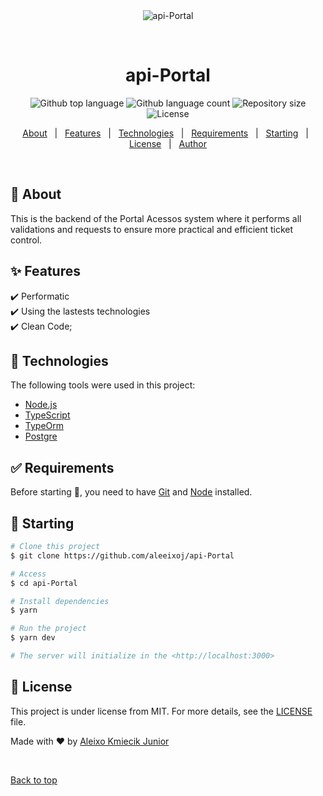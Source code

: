 <div align="center" id="top"> 
  <img src="./.github/app.gif" alt="api-Portal" />

  &#xa0;

  <!-- <a href="https://api-Portal.netlify.app">Demo</a> -->
</div>

<h1 align="center">api-Portal</h1>

<p align="center">
  <img alt="Github top language" src="https://img.shields.io/github/languages/top/aleeixoj/api-Portal?color=56BEB8">

  <img alt="Github language count" src="https://img.shields.io/github/languages/count/aleeixoj/api-Portal?color=56BEB8">

  <img alt="Repository size" src="https://img.shields.io/github/repo-size/aleeixoj/api-Portal?color=56BEB8">

  <img alt="License" src="https://img.shields.io/github/license/aleeixoj/api-Portal?color=56BEB8">

  <!-- <img alt="Github issues" src="https://img.shields.io/github/issues/aleeixoj/api-Portal?color=56BEB8" /> -->

  <!-- <img alt="Github forks" src="https://img.shields.io/github/forks/aleeixoj/api-Portal?color=56BEB8" /> -->

  <!-- <img alt="Github stars" src="https://img.shields.io/github/stars/aleeixoj/api-Portal?color=56BEB8" /> -->
</p>

<!-- Status -->

<!-- <h4 align="center"> 
	🚧  api-Portal 🚀 Under construction...  🚧
</h4> 

<hr> -->

<p align="center">
  <a href="#dart-about">About</a> &#xa0; | &#xa0; 
  <a href="#sparkles-features">Features</a> &#xa0; | &#xa0;
  <a href="#rocket-technologies">Technologies</a> &#xa0; | &#xa0;
  <a href="#white_check_mark-requirements">Requirements</a> &#xa0; | &#xa0;
  <a href="#checkered_flag-starting">Starting</a> &#xa0; | &#xa0;
  <a href="#memo-license">License</a> &#xa0; | &#xa0;
  <a href="https://github.com/aleeixoj" target="_blank">Author</a>
</p>

<br>

## :dart: About ##

This is the backend of the Portal Acessos system where it performs all validations and requests to ensure more practical and efficient ticket control.

## :sparkles: Features ##

:heavy_check_mark: Performatic\
:heavy_check_mark: Using the lastests technologies\
:heavy_check_mark: Clean Code;

## :rocket: Technologies ##

The following tools were used in this project:

- [Node.js](https://nodejs.org/en/)
- [TypeScript](https://www.typescriptlang.org/)
- [TypeOrm](https://typeorm.io/#/)
- [Postgre](https://www.postgresql.org/)

## :white_check_mark: Requirements ##

Before starting :checkered_flag:, you need to have [Git](https://git-scm.com) and [Node](https://nodejs.org/en/) installed.

## :checkered_flag: Starting ##

```bash
# Clone this project
$ git clone https://github.com/aleeixoj/api-Portal

# Access
$ cd api-Portal

# Install dependencies
$ yarn

# Run the project
$ yarn dev

# The server will initialize in the <http://localhost:3000>
```

## :memo: License ##

This project is under license from MIT. For more details, see the [LICENSE](LICENSE.md) file.


Made with :heart: by <a href="https://github.com/aleeixoj" target="_blank">Aleixo Kmiecik Junior</a>

&#xa0;

<a href="#top">Back to top</a>
